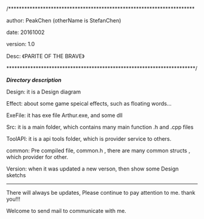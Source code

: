 /**********************************************************************

author: PeakChen  (otherName is StefanChen)

date: 20161002

version: 1.0

Desc: 《PARITE OF THE BRAVE》

***********************************************************************/


*********************************************Directory description*********************************************

Design:  it is a Design diagram

Effect:  about some game speical effects, such as floating words...

ExeFile: it has exe file Arthur.exe, and some dll

Src:     it is a main folder, which contains many main function .h and  .cpp files

ToolAPI: it is a api tools folder, which is provider service to others.

common:  Pre compiled file, common.h , there are many common structs , which provider for other.

Version: when it was updated a new verson, then show some Design sketchs

****************************************************************************************************************

There will always be updates, Please continue to pay attention to me. thank you!!!

Welcome to send mail to communicate with me.

